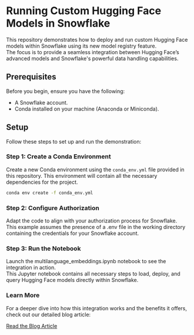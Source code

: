 # Running Custom Hugging Face Models in Snowflake

This repository demonstrates how to deploy and run custom Hugging Face models within Snowflake using its new model registry feature.  
The focus is to provide a seamless integration between Hugging Face’s advanced models and Snowflake's powerful data handling capabilities.

## Prerequisites

Before you begin, ensure you have the following:
- A Snowflake account.
- Conda installed on your machine (Anaconda or Miniconda).

## Setup

Follow these steps to set up and run the demonstration:

### Step 1: Create a Conda Environment

Create a new Conda environment using the `conda_env.yml` file provided in this repository. This environment will contain all the necessary dependencies for the project.

```bash
conda env create -f conda_env.yml
```

### Step 2: Configure Authorization
Adapt the code to align with your authorization process for Snowflake.  
This example assumes the presence of a .env file in the working directory containing the credentials for your Snowflake account.

### Step 3: Run the Notebook
Launch the multilanguage_embeddings.ipynb notebook to see the integration in action.  
This Jupyter notebook contains all necessary steps to load, deploy, and query Hugging Face models directly within Snowflake.

### Learn More
For a deeper dive into how this integration works and the benefits it offers, check out our detailed blog article:

[Read the Blog Article](https://medium.com/@michaelgorkow/custom-embedding-models-from-hugging-face-in-snowflake-fd9cc79e25c8)


